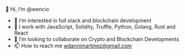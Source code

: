

<!---
wencio/wencio is a ✨ special ✨ repository because its `README.md` (this file) appears on your GitHub profile.
You can click the Preview link to take a look at your changes.
--->👋 Hi, I’m @wencio 
- 👀 I’m interested in full stack and blockchain development 
- 🌱 I work with JavaScript, Solidity, Truffle, Python, Golang, Rust and React 
- 💞️ I’m looking to collaborate on Crypto and Blockchain Developments 
- 📫 How to reach me wdannimartinez@gmail.com
